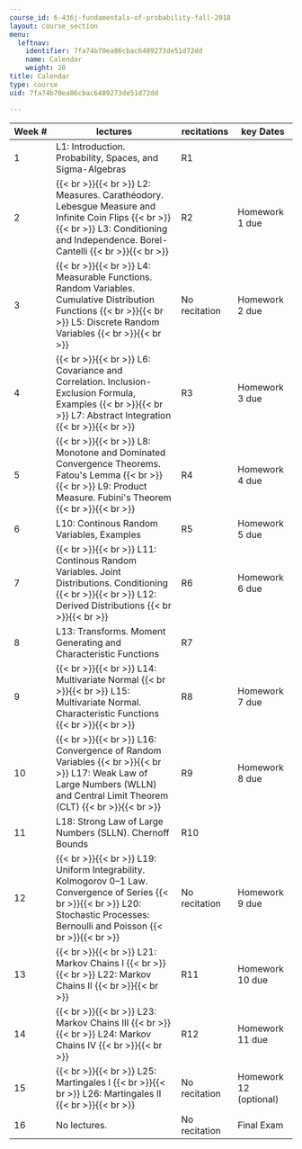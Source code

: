 ```yaml
---
course_id: 6-436j-fundamentals-of-probability-fall-2018
layout: course_section
menu:
  leftnav:
    identifier: 7fa74b70ea86cbac6489273de51d72dd
    name: Calendar
    weight: 20
title: Calendar
type: course
uid: 7fa74b70ea86cbac6489273de51d72dd

---
```


| Week # | lectures | recitations | key Dates |
| --- | --- | --- | --- |
| 1 | L1: Introduction. Probability, Spaces, and Sigma-Algebras | R1 | &nbsp; |
| 2 |  {{< br >}}{{< br >}} L2: Measures. ﻿Carathéodory. Lebesgue Measure and Infinite Coin Flips {{< br >}}{{< br >}} L3: Conditioning and Independence. Borel-Cantelli {{< br >}}{{< br >}}  | R2 | Homework 1 due |
| 3 |  {{< br >}}{{< br >}} L4: Measurable Functions. Random Variables. Cumulative Distribution Functions {{< br >}}{{< br >}} L5: Discrete Random Variables {{< br >}}{{< br >}}  | No recitation | Homework 2 due |
| 4 |  {{< br >}}{{< br >}} L6: Covariance and Correlation. Inclusion-Exclusion Formula, Examples {{< br >}}{{< br >}} L7: Abstract Integration {{< br >}}{{< br >}}  | R3 | Homework 3 due |
| 5 |  {{< br >}}{{< br >}} L8: Monotone and Dominated Convergence Theorems. Fatou's Lemma {{< br >}}{{< br >}} L9: Product Measure. Fubini's Theorem {{< br >}}{{< br >}}  | R4 | Homework 4 due |
| 6 | L10: Continous Random Variables, Examples | R5 | Homework 5 due |
| 7 |  {{< br >}}{{< br >}} L11: Continous Random Variables. Joint Distributions. Conditioning {{< br >}}{{< br >}} L12: Derived Distributions {{< br >}}{{< br >}}  | R6 | Homework 6 due |
| 8 | L13: Transforms. Moment Generating and Characteristic Functions | R7 | &nbsp; |
| 9 |  {{< br >}}{{< br >}} L14: Multivariate Normal {{< br >}}{{< br >}} L15: Multivariate Normal. Characteristic Functions {{< br >}}{{< br >}}  | R8 | Homework 7 due |
| 10 |  {{< br >}}{{< br >}} L16: Convergence of Random Variables {{< br >}}{{< br >}} L17: Weak Law of Large Numbers (WLLN) and Central Limit Theorem (CLT) {{< br >}}{{< br >}}  | R9 | Homework 8 due |
| 11 | L18: Strong Law of Large Numbers (SLLN). Chernoff Bounds | R10 | &nbsp; |
| 12 |  {{< br >}}{{< br >}} L19: Uniform Integrability. Kolmogorov 0–1 Law. Convergence of Series {{< br >}}{{< br >}} L20: Stochastic Processes: Bernoulli and Poisson {{< br >}}{{< br >}}  | No recitation | Homework 9 due |
| 13 |  {{< br >}}{{< br >}} L21: Markov Chains I {{< br >}}{{< br >}} L22: Markov Chains II {{< br >}}{{< br >}}  | R11 | Homework 10 due |
| 14 |  {{< br >}}{{< br >}} L23: Markov Chains III {{< br >}}{{< br >}} L24: Markov Chains IV {{< br >}}{{< br >}}  | R12 | Homework 11 due |
| 15 |  {{< br >}}{{< br >}} L25: Martingales I {{< br >}}{{< br >}} L26: Martingales II {{< br >}}{{< br >}}  | No recitation | Homework 12 (optional) |
| 16 | No lectures. | No recitation | Final Exam